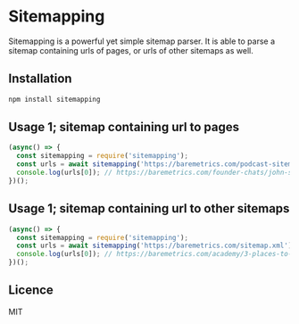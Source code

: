 # Sitemapping

Sitemapping is a powerful yet simple sitemap parser.
It is able to parse a sitemap containing urls of pages, or urls of other sitemaps as well.

## Installation

```javascript
npm install sitemapping
```

## Usage 1; sitemap containing url to pages

```javascript
(async() => {
  const sitemapping = require('sitemapping');
  const urls = await sitemapping('https://baremetrics.com/podcast-sitemap.xml');
  console.log(urls[0]); // https://baremetrics.com/founder-chats/john-sheehan
})();
```

## Usage 1; sitemap containing url to other sitemaps

```javascript
(async() => {
  const sitemapping = require('sitemapping');
  const urls = await sitemapping('https://baremetrics.com/sitemap.xml');
  console.log(urls[0]); // https://baremetrics.com/academy/3-places-to-find-customers-for-your-business
})();
```

## Licence

MIT
